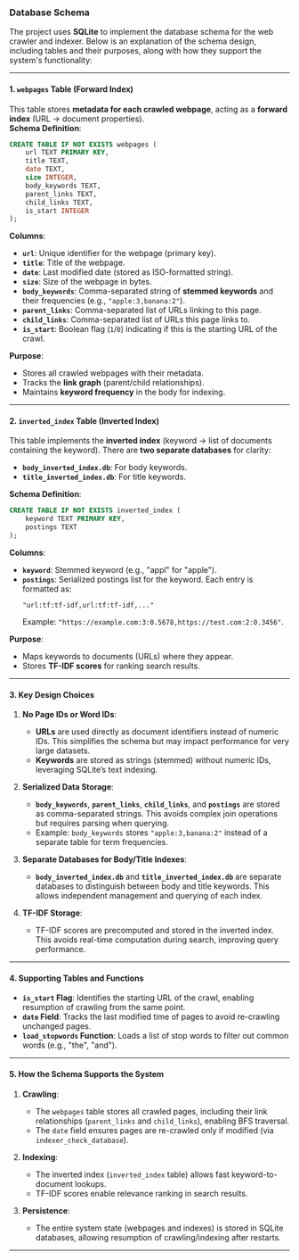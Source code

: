 ### Database Schema

The project uses **SQLite** to implement the database schema for the web crawler and indexer. Below is an explanation of the schema design, including tables and their purposes, along with how they support the system's functionality:

---

#### **1. `webpages` Table (Forward Index)**
This table stores **metadata for each crawled webpage**, acting as a **forward index** (URL → document properties).  
**Schema Definition**:
```sql
CREATE TABLE IF NOT EXISTS webpages (
    url TEXT PRIMARY KEY,
    title TEXT,
    date TEXT,
    size INTEGER,
    body_keywords TEXT,
    parent_links TEXT,
    child_links TEXT,
    is_start INTEGER
);
```

**Columns**:
- **`url`**: Unique identifier for the webpage (primary key).
- **`title`**: Title of the webpage.
- **`date`**: Last modified date (stored as ISO-formatted string).
- **`size`**: Size of the webpage in bytes.
- **`body_keywords`**: Comma-separated string of **stemmed keywords** and their frequencies (e.g., `"apple:3,banana:2"`).
- **`parent_links`**: Comma-separated list of URLs linking to this page.
- **`child_links`**: Comma-separated list of URLs this page links to.
- **`is_start`**: Boolean flag (`1`/`0`) indicating if this is the starting URL of the crawl.

**Purpose**:
- Stores all crawled webpages with their metadata.
- Tracks the **link graph** (parent/child relationships).
- Maintains **keyword frequency** in the body for indexing.

---

#### **2. `inverted_index` Table (Inverted Index)**
This table implements the **inverted index** (keyword → list of documents containing the keyword). There are **two separate databases** for clarity:
- **`body_inverted_index.db`**: For body keywords.
- **`title_inverted_index.db`**: For title keywords.

**Schema Definition**:
```sql
CREATE TABLE IF NOT EXISTS inverted_index (
    keyword TEXT PRIMARY KEY,
    postings TEXT
);
```

**Columns**:
- **`keyword`**: Stemmed keyword (e.g., "appl" for "apple").
- **`postings`**: Serialized postings list for the keyword. Each entry is formatted as:
  ```
  "url:tf:tf-idf,url:tf:tf-idf,..."
  ```
  Example: `"https://example.com:3:0.5678,https://test.com:2:0.3456"`.

**Purpose**:
- Maps keywords to documents (URLs) where they appear.
- Stores **TF-IDF scores** for ranking search results.

---

#### **3. Key Design Choices**
1. **No Page IDs or Word IDs**:
   - **URLs** are used directly as document identifiers instead of numeric IDs. This simplifies the schema but may impact performance for very large datasets.
   - **Keywords** are stored as strings (stemmed) without numeric IDs, leveraging SQLite’s text indexing.

2. **Serialized Data Storage**:
   - **`body_keywords`**, **`parent_links`**, **`child_links`**, and **`postings`** are stored as comma-separated strings. This avoids complex join operations but requires parsing when querying.
   - Example: `body_keywords` stores `"apple:3,banana:2"` instead of a separate table for term frequencies.

3. **Separate Databases for Body/Title Indexes**:
   - **`body_inverted_index.db`** and **`title_inverted_index.db`** are separate databases to distinguish between body and title keywords. This allows independent management and querying of each index.

4. **TF-IDF Storage**:
   - TF-IDF scores are precomputed and stored in the inverted index. This avoids real-time computation during search, improving query performance.

---

#### **4. Supporting Tables and Functions**
- **`is_start` Flag**: Identifies the starting URL of the crawl, enabling resumption of crawling from the same point.
- **`date` Field**: Tracks the last modified time of pages to avoid re-crawling unchanged pages.
- **`load_stopwords` Function**: Loads a list of stop words to filter out common words (e.g., "the", "and").

---

#### **5. How the Schema Supports the System**
1. **Crawling**:
   - The `webpages` table stores all crawled pages, including their link relationships (`parent_links` and `child_links`), enabling BFS traversal.
   - The `date` field ensures pages are re-crawled only if modified (via `indexer_check_database`).

2. **Indexing**:
   - The inverted index (`inverted_index` table) allows fast keyword-to-document lookups.
   - TF-IDF scores enable relevance ranking in search results.

3. **Persistence**:
   - The entire system state (webpages and indexes) is stored in SQLite databases, allowing resumption of crawling/indexing after restarts.

---